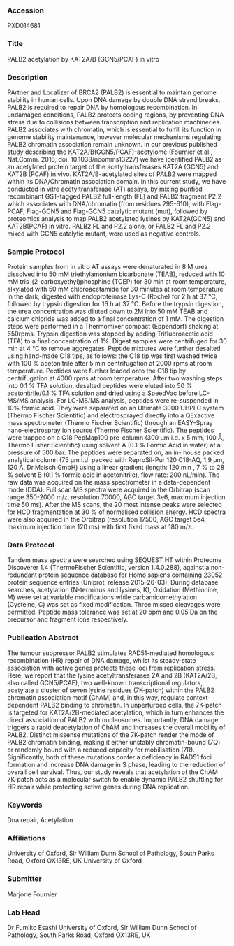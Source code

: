 ### Accession
PXD014681

### Title
PALB2 acetylation by KAT2A/B (GCN5/PCAF) in vitro

### Description
PArtner and Localizer of BRCA2 (PALB2) is essential to maintain genome stability in human cells. Upon DNA damage by double DNA strand breaks, PALB2 is required to repair DNA by homologous recombination. In undamaged conditions, PALB2 protects coding regions, by preventing DNA stress due to collisions between transcription and replication machineries. PALB2 associates with chromatin, which is essential to fulfill its function in genome stability maintenance, however molecular mechanisms regulating PALB2 chromatin association remain unknown. In our previous published study describing the KAT2A/B(GCN5/PCAF)-acetylome (Fournier et al., Nat.Comm. 2016, doi: 10.1038/ncomms13227) we have identified PALB2 as an acetylated protein target of the acetyltransferases KAT2A (GCN5) and KAT2B (PCAF) in vivo. KAT2A/B-acetylated sites of PALB2 were mapped within its DNA/Chromatin association domain. In this current study, we have conducted in vitro acetyltransferase (AT) assays, by mixing purified recombinant GST-tagged PALB2 full-length (FL) and PALB2 fragment P2.2 which associates with DNA/chromatin (from residues 295-610), with Flag-PCAF, Flag-GCN5 and Flag-GCN5 catalytic mutant (mut), followed by proteomics analysis to map PALB2 acetylated  lysines by KAT2A(GCN5) and KAT2B(PCAF) in vitro. PALB2 FL and P2.2 alone, or PALB2 FL and P2.2 mixed with GCN5 catalytic mutant, were used as negative controls.

### Sample Protocol
Protein samples from in vitro AT assays were denaturated in 8 M urea dissolved into 50 mM triethylamonium bicarbonate (TEAB), reduced with 10 mM tris-(2-carboxyethyl)phosphine (TCEP) for 30 min at room temperature, alkylated with 50 mM chloroacetamide for 30 minutes at room temperature in the dark, digested with endoproteinase Lys-C (Roche) for 2 h at 37 °C, followed by trypsin digestion for 16 h at 37 °C. Before the trypsin digestion, the urea concentration was diluted down to 2M into 50 mM TEAB and calcium chloride was added to a final concentration of 1 mM. The digestion steps were performed in a Thermomixer compact (Eppendorf) shaking at 650rpms. Trypsin digestion was stopped by adding Trifluoroacetic acid (TFA) to a final concentration of 1%. Digest samples were centrifuged for 30 min at 4 °C to remove aggregates.  Peptide mixtures were further desalted using hand-made C18 tips, as follows: the C18 tip was first washed twice with 100 % acetonitrile after 5 min centrifugation at 2000 rpms at room temperature. Peptides were further loaded onto the C18 tip by centrifugation at 4000 rpms at room temperature. After two washing steps into 0.1 % TFA solution, desalted peptides were eluted into 50 % acetonitrile/0.1 % TFA solution and dried using a SpeedVac before LC-MS/MS analysis. For LC-MS/MS analysis, peptides were re-suspended in 10% formic acid. They were separated on an Ultimate 3000 UHPLC system (Thermo Fischer Scientific) and electrosprayed directly into a QExactive mass spectrometer (Thermo Fischer Scientific) through an EASY-Spray nano-electrospray ion source (Thermo Fischer Scientific). The peptides were trapped on a C18 PepMap100 pre-column (300 µm i.d. x 5 mm, 100 Å, Thermo Fisher Scientific) using solvent A (0.1 % Formic Acid in water) at a pressure of 500 bar. The peptides were separated on, an in- house packed analytical column (75 µm i.d. packed with ReproSil-Pur 120 C18-AQ, 1.9 µm, 120 Å, Dr.Maisch GmbH) using a linear gradient (length: 120 min , 7 % to 28 % solvent B (0.1 % formic acid in acetonitrile), flow rate: 200 nL/min). The raw data was acquired on the mass spectrometer in a data-dependent mode (DDA). Full scan MS spectra were acquired in the Orbitrap (scan range 350-2000 m/z, resolution 70000, AGC target 3e6, maximum injection time 50 ms). After the MS scans, the 20 most intense peaks were selected for HCD fragmentation at 30 % of normalised collision energy. HCD spectra were also acquired in the Orbitrap (resolution 17500, AGC target 5e4, maximum injection time 120 ms) with first fixed mass at 180 m/z.

### Data Protocol
Tandem mass spectra were searched using SEQUEST HT within Proteome Discoverer 1.4 (ThermoFischer Scientific, version 1.4.0.288), against a non-redundant protein sequence database for Homo sapiens containing 23052 protein sequence entries (Uniprot, release 2015-26-03). During database searches, acetylation (N-terminus and lysines, K), Oxidation (Methionine, M) were set at variable modifications while carbamidomethylation (Cysteine, C) was set as fixed modification. Three missed cleavages were permitted. Peptide mass tolerance was set at 20 ppm and 0.05 Da on the precursor and fragment ions respectively.

### Publication Abstract
The tumour suppressor PALB2 stimulates RAD51-mediated homologous recombination (HR) repair of DNA damage, whilst its steady-state association with active genes protects these loci from replication stress. Here, we report that the lysine acetyltransferases 2A and 2B (KAT2A/2B, also called GCN5/PCAF), two well-known transcriptional regulators, acetylate a cluster of seven lysine residues (7K-patch) within the PALB2 chromatin association motif (ChAM) and, in this way, regulate context-dependent PALB2 binding to chromatin. In unperturbed cells, the 7K-patch is targeted for KAT2A/2B-mediated acetylation, which in turn enhances the direct association of PALB2 with nucleosomes. Importantly, DNA damage triggers a rapid deacetylation of ChAM and increases the overall mobility of PALB2. Distinct missense mutations of the 7K-patch render the mode of PALB2 chromatin binding, making it either unstably chromatin-bound (7Q) or randomly bound with a reduced capacity for mobilisation (7R). Significantly, both of these mutations confer a deficiency in RAD51 foci formation and increase DNA damage in S phase, leading to the reduction of overall cell survival. Thus, our study reveals that acetylation of the ChAM 7K-patch acts as a molecular switch to enable dynamic PALB2 shuttling for HR repair while protecting active genes during DNA replication.

### Keywords
Dna repair, Acetylation

### Affiliations
University of Oxford, Sir William Dunn School of Pathology, South Parks Road, Oxford OX13RE, UK
University of Oxford

### Submitter
Marjorie Fournier

### Lab Head
Dr Fumiko Esashi
University of Oxford, Sir William Dunn School of Pathology, South Parks Road, Oxford OX13RE, UK


